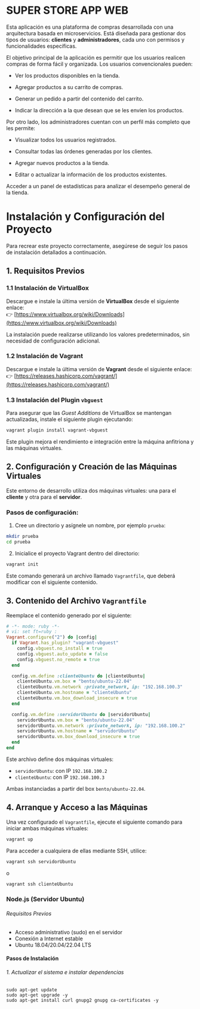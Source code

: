 # SUPER STORE APP WEB
Esta aplicación es una plataforma de compras desarrollada con una arquitectura basada en microservicios. Está diseñada para gestionar dos tipos de usuarios:  **clientes** y **administradores**, cada uno con permisos y funcionalidades específicas.

El objetivo principal de la aplicación es permitir que los usuarios realicen compras de forma fácil y organizada. Los usuarios convencionales pueden:
- Ver los productos disponibles en la tienda.

- Agregar productos a su carrito de compras.

- Generar un pedido a partir del contenido del carrito.

- Indicar la dirección a la que desean que se les envíen los productos.

Por otro lado, los administradores cuentan con un perfil más completo que les permite:

-  Visualizar todos los usuarios registrados.

- Consultar todas las órdenes generadas por los clientes. 

- Agregar nuevos productos a la tienda.

- Editar o actualizar la información de los productos existentes.

Acceder a un panel de estadísticas para analizar el desempeño general de la tienda.
# Instalación y Configuración del Proyecto

Para recrear este proyecto correctamente, asegúrese de seguir los pasos de instalación detallados a continuación.



## 1. Requisitos Previos

### 1.1 Instalación de VirtualBox  
Descargue e instale la última versión de **VirtualBox** desde el siguiente enlace:  
👉 [https://www.virtualbox.org/wiki/Downloads](https://www.virtualbox.org/wiki/Downloads)

La instalación puede realizarse utilizando los valores predeterminados, sin necesidad de configuración adicional.

### 1.2 Instalación de Vagrant  
Descargue e instale la última versión de **Vagrant** desde el siguiente enlace:  
👉 [https://releases.hashicorp.com/vagrant/](https://releases.hashicorp.com/vagrant/)

### 1.3 Instalación del Plugin `vbguest`  
Para asegurar que las *Guest Additions* de VirtualBox se mantengan actualizadas, instale el siguiente plugin ejecutando:

```bash
vagrant plugin install vagrant-vbguest
```

Este plugin mejora el rendimiento e integración entre la máquina anfitriona y las máquinas virtuales.



## 2. Configuración y Creación de las Máquinas Virtuales

Este entorno de desarrollo utiliza dos máquinas virtuales: una para el **cliente** y otra para el **servidor**.

### Pasos de configuración:

1. Cree un directorio y asígnele un nombre, por ejemplo `prueba`:

```bash
mkdir prueba
cd prueba
```

2. Inicialice el proyecto Vagrant dentro del directorio:

```bash
vagrant init
```

Este comando generará un archivo llamado `Vagrantfile`, que deberá modificar con el siguiente contenido.



## 3. Contenido del Archivo `Vagrantfile`

Reemplace el contenido generado por el siguiente:

```ruby
# -*- mode: ruby -*-
# vi: set ft=ruby :
Vagrant.configure("2") do |config|
  if Vagrant.has_plugin? "vagrant-vbguest"
    config.vbguest.no_install = true
    config.vbguest.auto_update = false
    config.vbguest.no_remote = true
  end

  config.vm.define :clienteUbuntu do |clienteUbuntu|
    clienteUbuntu.vm.box = "bento/ubuntu-22.04"
    clienteUbuntu.vm.network :private_network, ip: "192.168.100.3"
    clienteUbuntu.vm.hostname = "clienteUbuntu"
    clienteUbuntu.vm.box_download_insecure = true
  end

  config.vm.define :servidorUbuntu do |servidorUbuntu|
    servidorUbuntu.vm.box = "bento/ubuntu-22.04"
    servidorUbuntu.vm.network :private_network, ip: "192.168.100.2"
    servidorUbuntu.vm.hostname = "servidorUbuntu"
    servidorUbuntu.vm.box_download_insecure = true
  end
end
```

Este archivo define dos máquinas virtuales:

- `servidorUbuntu`: con IP `192.168.100.2`  
- `clienteUbuntu`: con IP `192.168.100.3`  

Ambas instanciadas a partir del box `bento/ubuntu-22.04`.



## 4. Arranque y Acceso a las Máquinas

Una vez configurado el `Vagrantfile`, ejecute el siguiente comando para iniciar ambas máquinas virtuales:

```bash
vagrant up
```

Para acceder a cualquiera de ellas mediante SSH, utilice:

```bash
vagrant ssh servidorUbuntu
```

o

```bash
vagrant ssh clienteUbuntu
```
### Node.js (Servidor Ubuntu)



###### Requisitos Previos

- Acceso administrativo (sudo) en el servidor
- Conexión a Internet estable
- Ubuntu 18.04/20.04/22.04 LTS

#### Pasos de Instalación

###### 1. Actualizar el sistema e instalar dependencias


    sudo apt-get update
    sudo apt-get upgrade -y
    sudo apt-get install curl gnupg2 gnupg ca-certificates -y

